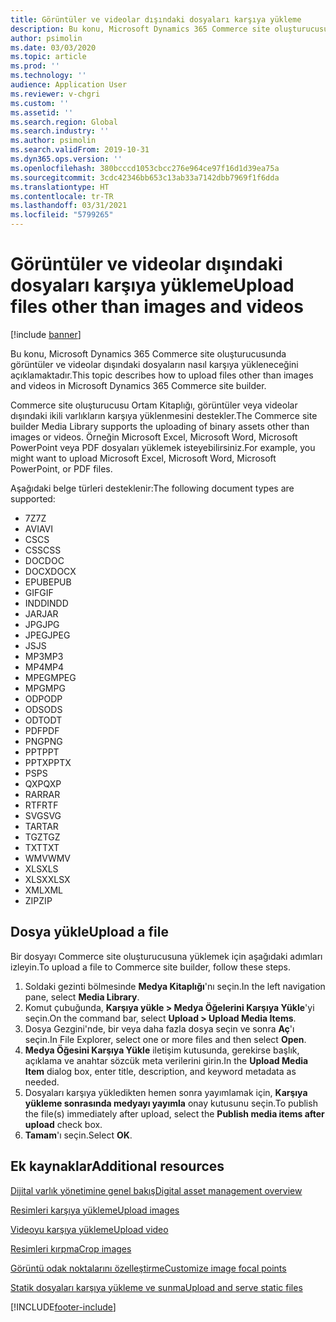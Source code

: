 ```yaml
---
title: Görüntüler ve videolar dışındaki dosyaları karşıya yükleme
description: Bu konu, Microsoft Dynamics 365 Commerce site oluşturucusunda görüntüler ve videolar dışındaki ikili dosyaların nasıl karşıya yükleneceğini açıklamaktadır.
author: psimolin
ms.date: 03/03/2020
ms.topic: article
ms.prod: ''
ms.technology: ''
audience: Application User
ms.reviewer: v-chgri
ms.custom: ''
ms.assetid: ''
ms.search.region: Global
ms.search.industry: ''
ms.author: psimolin
ms.search.validFrom: 2019-10-31
ms.dyn365.ops.version: ''
ms.openlocfilehash: 380bcccd1053cbcc276e964ce97f16d1d39ea75a
ms.sourcegitcommit: 3cdc42346bb653c13ab33a7142dbb7969f1f6dda
ms.translationtype: HT
ms.contentlocale: tr-TR
ms.lasthandoff: 03/31/2021
ms.locfileid: "5799265"
---
```

# <a name="upload-files-other-than-images-and-videos"></a><span data-ttu-id="156bb-103">Görüntüler ve videolar dışındaki dosyaları karşıya yükleme</span><span class="sxs-lookup"><span data-stu-id="156bb-103">Upload files other than images and videos</span></span>

[!include [banner](includes/banner.md)]

<span data-ttu-id="156bb-104">Bu konu, Microsoft Dynamics 365 Commerce site oluşturucusunda görüntüler ve videolar dışındaki dosyaların nasıl karşıya yükleneceğini açıklamaktadır.</span><span class="sxs-lookup"><span data-stu-id="156bb-104">This topic describes how to upload files other than images and videos in Microsoft Dynamics 365 Commerce site builder.</span></span>

<span data-ttu-id="156bb-105">Commerce site oluşturucusu Ortam Kitaplığı, görüntüler veya videolar dışındaki ikili varlıkların karşıya yüklenmesini destekler.</span><span class="sxs-lookup"><span data-stu-id="156bb-105">The Commerce site builder Media Library supports the uploading of binary assets other than images or videos.</span></span> <span data-ttu-id="156bb-106">Örneğin Microsoft Excel, Microsoft Word, Microsoft PowerPoint veya PDF dosyaları yüklemek isteyebilirsiniz.</span><span class="sxs-lookup"><span data-stu-id="156bb-106">For example, you might want to upload Microsoft Excel, Microsoft Word, Microsoft PowerPoint, or PDF files.</span></span>

<span data-ttu-id="156bb-107">Aşağıdaki belge türleri desteklenir:</span><span class="sxs-lookup"><span data-stu-id="156bb-107">The following document types are supported:</span></span>
- <span data-ttu-id="156bb-108">7Z</span><span class="sxs-lookup"><span data-stu-id="156bb-108">7Z</span></span>
- <span data-ttu-id="156bb-109">AVI</span><span class="sxs-lookup"><span data-stu-id="156bb-109">AVI</span></span>
- <span data-ttu-id="156bb-110">CS</span><span class="sxs-lookup"><span data-stu-id="156bb-110">CS</span></span>
- <span data-ttu-id="156bb-111">CSS</span><span class="sxs-lookup"><span data-stu-id="156bb-111">CSS</span></span>
- <span data-ttu-id="156bb-112">DOC</span><span class="sxs-lookup"><span data-stu-id="156bb-112">DOC</span></span>
- <span data-ttu-id="156bb-113">DOCX</span><span class="sxs-lookup"><span data-stu-id="156bb-113">DOCX</span></span>
- <span data-ttu-id="156bb-114">EPUB</span><span class="sxs-lookup"><span data-stu-id="156bb-114">EPUB</span></span>
- <span data-ttu-id="156bb-115">GIF</span><span class="sxs-lookup"><span data-stu-id="156bb-115">GIF</span></span>
- <span data-ttu-id="156bb-116">INDD</span><span class="sxs-lookup"><span data-stu-id="156bb-116">INDD</span></span>
- <span data-ttu-id="156bb-117">JAR</span><span class="sxs-lookup"><span data-stu-id="156bb-117">JAR</span></span>
- <span data-ttu-id="156bb-118">JPG</span><span class="sxs-lookup"><span data-stu-id="156bb-118">JPG</span></span>
- <span data-ttu-id="156bb-119">JPEG</span><span class="sxs-lookup"><span data-stu-id="156bb-119">JPEG</span></span>
- <span data-ttu-id="156bb-120">JS</span><span class="sxs-lookup"><span data-stu-id="156bb-120">JS</span></span>
- <span data-ttu-id="156bb-121">MP3</span><span class="sxs-lookup"><span data-stu-id="156bb-121">MP3</span></span>
- <span data-ttu-id="156bb-122">MP4</span><span class="sxs-lookup"><span data-stu-id="156bb-122">MP4</span></span>
- <span data-ttu-id="156bb-123">MPEG</span><span class="sxs-lookup"><span data-stu-id="156bb-123">MPEG</span></span>
- <span data-ttu-id="156bb-124">MPG</span><span class="sxs-lookup"><span data-stu-id="156bb-124">MPG</span></span>
- <span data-ttu-id="156bb-125">ODP</span><span class="sxs-lookup"><span data-stu-id="156bb-125">ODP</span></span>
- <span data-ttu-id="156bb-126">ODS</span><span class="sxs-lookup"><span data-stu-id="156bb-126">ODS</span></span>
- <span data-ttu-id="156bb-127">ODT</span><span class="sxs-lookup"><span data-stu-id="156bb-127">ODT</span></span>
- <span data-ttu-id="156bb-128">PDF</span><span class="sxs-lookup"><span data-stu-id="156bb-128">PDF</span></span>
- <span data-ttu-id="156bb-129">PNG</span><span class="sxs-lookup"><span data-stu-id="156bb-129">PNG</span></span>
- <span data-ttu-id="156bb-130">PPT</span><span class="sxs-lookup"><span data-stu-id="156bb-130">PPT</span></span>
- <span data-ttu-id="156bb-131">PPTX</span><span class="sxs-lookup"><span data-stu-id="156bb-131">PPTX</span></span>
- <span data-ttu-id="156bb-132">PS</span><span class="sxs-lookup"><span data-stu-id="156bb-132">PS</span></span>
- <span data-ttu-id="156bb-133">QXP</span><span class="sxs-lookup"><span data-stu-id="156bb-133">QXP</span></span>
- <span data-ttu-id="156bb-134">RAR</span><span class="sxs-lookup"><span data-stu-id="156bb-134">RAR</span></span>
- <span data-ttu-id="156bb-135">RTF</span><span class="sxs-lookup"><span data-stu-id="156bb-135">RTF</span></span>
- <span data-ttu-id="156bb-136">SVG</span><span class="sxs-lookup"><span data-stu-id="156bb-136">SVG</span></span>
- <span data-ttu-id="156bb-137">TAR</span><span class="sxs-lookup"><span data-stu-id="156bb-137">TAR</span></span>
- <span data-ttu-id="156bb-138">TGZ</span><span class="sxs-lookup"><span data-stu-id="156bb-138">TGZ</span></span>
- <span data-ttu-id="156bb-139">TXT</span><span class="sxs-lookup"><span data-stu-id="156bb-139">TXT</span></span>
- <span data-ttu-id="156bb-140">WMV</span><span class="sxs-lookup"><span data-stu-id="156bb-140">WMV</span></span>
- <span data-ttu-id="156bb-141">XLS</span><span class="sxs-lookup"><span data-stu-id="156bb-141">XLS</span></span>
- <span data-ttu-id="156bb-142">XLSX</span><span class="sxs-lookup"><span data-stu-id="156bb-142">XLSX</span></span>
- <span data-ttu-id="156bb-143">XML</span><span class="sxs-lookup"><span data-stu-id="156bb-143">XML</span></span>
- <span data-ttu-id="156bb-144">ZIP</span><span class="sxs-lookup"><span data-stu-id="156bb-144">ZIP</span></span>

## <a name="upload-a-file"></a><span data-ttu-id="156bb-145">Dosya yükle</span><span class="sxs-lookup"><span data-stu-id="156bb-145">Upload a file</span></span>

<span data-ttu-id="156bb-146">Bir dosyayı Commerce site oluşturucusuna yüklemek için aşağıdaki adımları izleyin.</span><span class="sxs-lookup"><span data-stu-id="156bb-146">To upload a file to Commerce site builder, follow these steps.</span></span>

1. <span data-ttu-id="156bb-147">Soldaki gezinti bölmesinde **Medya Kitaplığı**'nı seçin.</span><span class="sxs-lookup"><span data-stu-id="156bb-147">In the left navigation pane, select **Media Library**.</span></span>
1. <span data-ttu-id="156bb-148">Komut çubuğunda, **Karşıya yükle \> Medya Öğelerini Karşıya Yükle**'yi seçin.</span><span class="sxs-lookup"><span data-stu-id="156bb-148">On the command bar, select **Upload \> Upload Media Items**.</span></span>
1. <span data-ttu-id="156bb-149">Dosya Gezgini'nde, bir veya daha fazla dosya seçin ve sonra **Aç**'ı seçin.</span><span class="sxs-lookup"><span data-stu-id="156bb-149">In File Explorer, select one or more files and then select **Open**.</span></span>
1. <span data-ttu-id="156bb-150">**Medya Öğesini Karşıya Yükle** iletişim kutusunda, gerekirse başlık, açıklama ve anahtar sözcük meta verilerini girin.</span><span class="sxs-lookup"><span data-stu-id="156bb-150">In the **Upload Media Item** dialog box, enter title, description, and keyword metadata as needed.</span></span>
1. <span data-ttu-id="156bb-151">Dosyaları karşıya yükledikten hemen sonra yayımlamak için, **Karşıya yükleme sonrasında medyayı yayımla** onay kutusunu seçin.</span><span class="sxs-lookup"><span data-stu-id="156bb-151">To publish the file(s) immediately after upload, select the **Publish media items after upload** check box.</span></span>
1. <span data-ttu-id="156bb-152">**Tamam**'ı seçin.</span><span class="sxs-lookup"><span data-stu-id="156bb-152">Select **OK**.</span></span>

## <a name="additional-resources"></a><span data-ttu-id="156bb-153">Ek kaynaklar</span><span class="sxs-lookup"><span data-stu-id="156bb-153">Additional resources</span></span>

[<span data-ttu-id="156bb-154">Dijital varlık yönetimine genel bakış</span><span class="sxs-lookup"><span data-stu-id="156bb-154">Digital asset management overview</span></span>](dam-overview.md)

[<span data-ttu-id="156bb-155">Resimleri karşıya yükleme</span><span class="sxs-lookup"><span data-stu-id="156bb-155">Upload images</span></span>](dam-upload-images.md)

[<span data-ttu-id="156bb-156">Videoyu karşıya yükleme</span><span class="sxs-lookup"><span data-stu-id="156bb-156">Upload video</span></span>](dam-upload-video.md)

[<span data-ttu-id="156bb-157">Resimleri kırpma</span><span class="sxs-lookup"><span data-stu-id="156bb-157">Crop images</span></span>](dam-crop-images.md)

[<span data-ttu-id="156bb-158">Görüntü odak noktalarını özelleştirme</span><span class="sxs-lookup"><span data-stu-id="156bb-158">Customize image focal points</span></span>](dam-custom-focal-point.md)

[<span data-ttu-id="156bb-159">Statik dosyaları karşıya yükleme ve sunma</span><span class="sxs-lookup"><span data-stu-id="156bb-159">Upload and serve static files</span></span>](upload-serve-static-files.md)


[!INCLUDE[footer-include](../includes/footer-banner.md)]
